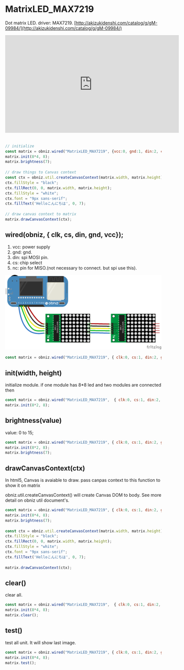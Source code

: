 # MatrixLED_MAX7219
Dot matrix LED. driver: MAX7219.
[http://akizukidenshi.com/catalog/g/gM-09984/](http://akizukidenshi.com/catalog/g/gM-09984/)




<iframe width="560" height="315" src="https://www.youtube.com/embed/5teMmFK1_FY" frameborder="0" allow="autoplay; encrypted-media" allowfullscreen></iframe>


```Javascript

// initialize
const matrix = obniz.wired("MatrixLED_MAX7219", {vcc:0, gnd:1, din:2, cs:3, clk:4});
matrix.init(8*4, 8);
matrix.brightness(7);

// draw things to Canvas context
const ctx = obniz.util.createCanvasContext(matrix.width, matrix.height);
ctx.fillStyle = "black";
ctx.fillRect(0, 0, matrix.width, matrix.height);
ctx.fillStyle = "white";
ctx.font = "9px sans-serif";
ctx.fillText('Helloこんにちは', 0, 7);

// draw canvas context to matrix
matrix.drawCanvasContext(ctx);
```

## wired(obniz,  { clk, cs, din, gnd, vcc});

1. vcc: power supply
2. gnd: gnd.
3. din: spi MOSI pin.
4. cs: chip select
5. nc: pin for MISO.(not necessary to connect. but spi use this).
 
![](./wired.png)

```Javascript
const matrix = obniz.wired("MatrixLED_MAX7219", { clk:0, cs:1, din:2, gnd:3, vcc:4});
```

## init(width, height)
initialize module.
if one module has 8*8 led and two modules are connected then
```Javascript
const matrix = obniz.wired("MatrixLED_MAX7219",  { clk:0, cs:1, din:2, gnd:3, vcc:4});
matrix.init(8*2, 8);
```

## brightness(value)
value: 0 to 15;

```Javascript
const matrix = obniz.wired("MatrixLED_MAX7219", { clk:0, cs:1, din:2, gnd:3, vcc:4});
matrix.init(8*2, 8);
matrix.brightness(7);
```

## drawCanvasContext(ctx)
In html5, Canvas is avaiable to draw.
pass canpas context to this function to show it on matrix

obniz.util.createCanvasContext() will create Canvas DOM to body.
See more detail on obniz util document's.

```Javascript
const matrix = obniz.wired("MatrixLED_MAX7219", { clk:0, cs:1, din:2, gnd:3, vcc:4});
matrix.init(8*4, 8);
matrix.brightness(7);

const ctx = obniz.util.createCanvasContext(matrix.width, matrix.height);
ctx.fillStyle = "black";
ctx.fillRect(0, 0, matrix.width, matrix.height);
ctx.fillStyle = "white";
ctx.font = "9px sans-serif";
ctx.fillText('Helloこんにちは', 0, 7);

matrix.drawCanvasContext(ctx);
```

## clear()
clear all.

```Javascript
const matrix = obniz.wired("MatrixLED_MAX7219",  { clk:0, cs:1, din:2, gnd:3, vcc:4});
matrix.init(8*4, 8);
matrix.clear();
```

## test()
test all unit.
It will show last image.

```Javascript
const matrix = obniz.wired("MatrixLED_MAX7219", { clk:0, cs:1, din:2, gnd:3, vcc:4});
matrix.init(8*4, 8);
matrix.test();
```